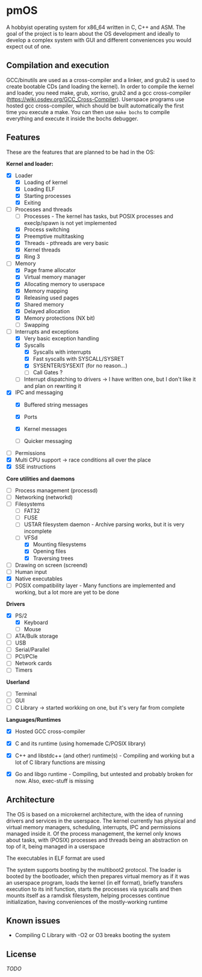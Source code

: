 # pmOS


A hobbyist operating system for x86_64 written in C, C++ and ASM. The goal of the project is to learn about the OS development and ideally to develop a complex system with GUI and different conveniences you would expect out of one.

## Compilation and execution

GCC/binutils are used as a cross-compiler and a linker, and grub2 is used to create bootable CDs (and loading the kernel). In order to compile the kernel and loader, you need make, grub, xorriso, grub2 and a gcc cross-compiler (https://wiki.osdev.org/GCC_Cross-Compiler). Userspace programs use hosted gcc cross-compiler, which should be built automatically the first time you execute a make. You can then use `make bochs` to compile everything and execute it inside the bochs debugger.

## Features
These are the features that are planned to be had in the OS:

**Kernel and loader:**
- [x] Loader
  - [x] Loading of kernel
  - [x] Loading ELF
  - [x] Starting processes
  - [x] Exiting

- [ ] Processes and threads
  - [ ] Processes - The kernel has tasks, but POSIX processes and execlp/spawn is not yet implemented
  - [x] Process switching
  - [x] Preemptive multitasking
  - [X] Threads - pthreads are very basic
  - [X] Kernel threads
  - [x] Ring 3

- [ ] Memory
  - [x] Page frame allocator
  - [x] Virtual memory manager
  - [x] Allocating memory to userspace
  - [x] Memory mapping
  - [x] Releasing used pages
  - [x] Shared memory
  - [x] Delayed allocation
  - [x] Memory protections (NX bit)
  - [ ] Swapping

- [ ] Interrupts and exceptions
  - [x] Very basic exception handling
  - [x] Syscalls
    - [x] Syscalls with interrupts
    - [x] Fast syscalls with SYSCALL/SYSRET
    - [x] SYSENTER/SYSEXIT (for no reason...)
    - [ ] Call Gates ?
  - [ ] Interrupt dispatching to drivers -> I have written one, but I don't like it and plan on rewriting it

- [x] IPC and messaging
  - [x] Buffered string messages
  - [x] Ports
  - [x] Kernel messages
  - [ ] Quicker messaging

  
- [ ] Permissions
- [x] Multi CPU support -> race conditions all over the place
- [X] SSE instructions

**Core utilities and daemons**
- [ ] Process management (processd)
- [ ] Networking (networkd)
- [ ] Filesystems
  - [ ] FAT32
  - [ ] FUSE
  - [ ] USTAR filesystem daemon - Archive parsing works, but it is very incomplete
  - [ ] VFSd
    - [X] Mounting filesystems
    - [X] Opening files
    - [X] Traversing trees
- [ ] Drawing on screen (screend)
- [ ] Human input
- [X] Native executables
- [ ] POSIX compatibility layer - Many functions are implemented and working, but a lot more are yet to be done

**Drivers**
- [X] PS/2
  - [X] Keyboard
  - [ ] Mouse
- [ ] ATA/Bulk storage
- [ ] USB
- [ ] Serial/Parallel
- [ ] PCI/PCIe
- [ ] Network cards
- [ ] Timers

**Userland**
- [ ] Terminal
- [ ] GUI
- [ ] C Library -> started workking on one, but it's very far from complete

**Languages/Runtimes**
- [X] Hosted GCC cross-compiler
- [X] C and its runtime (using homemade C/POSIX library)
- [X] C++ and libstdc++ (and other) runtime(s) - Compiling and working but a lot of C library functions are missing
- [X] Go and libgo runtime - Compiling, but untested and probably broken for now. Also, exec-stuff is missing


## Architecture

The OS is based on a microkernel architecture, with the idea of running drivers and services in the userspace. The kernel currently has physical and virtual memory managers, scheduling, interrupts, IPC and permissions managed inside it. Of the process management, the kernel only knows about tasks, with (POSIX) processes and threads being an
abstraction on top of it, being managed in a userspace

The executables in ELF format are used

The system supports booting by the multiboot2 protocol. The loader is booted by the bootloader, which then prepares virtual memory as if it was an userspace program, loads the kernel (in elf format), briefly transfers execution to its init function, starts the processes via syscalls and then mounts itself as a ramdisk filesystem, helping processes
continue initialization, having conveniences of the mostly-working runtime

## Known issues

- Compiling C Library with -O2 or O3 breaks booting the system

## License

_TODO_
